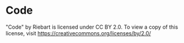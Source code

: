 # Code

"Code" by Riebart is licensed under CC BY 2.0. To view a copy of this license, visit https://creativecommons.org/licenses/by/2.0/ 
